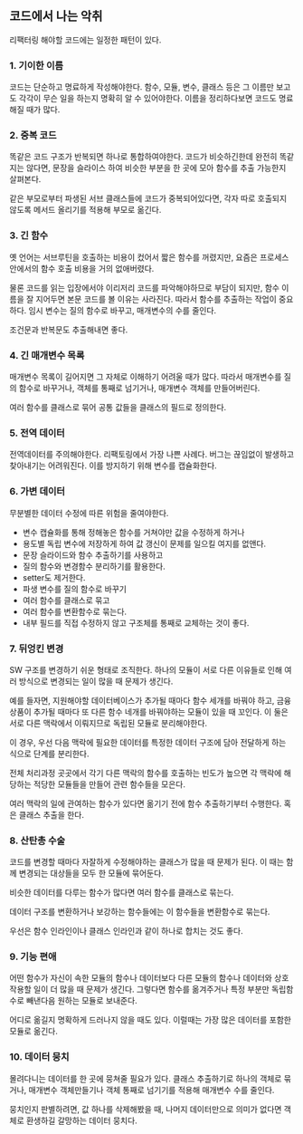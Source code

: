 ## 코드에서 나는 악취
리팩터링 해야할 코드에는 일정한 패턴이 있다. 
### 1. 기이한 이름
코드는 단순하고 명료하게 작성해야한다. 함수, 모듈, 변수, 클래스 등은 그 이름만 보고도 각각이 무슨 일을 하는지 명확히 알 수 있어야한다. 
이름을 정리하다보면 코드도 명료해질 때가 많다.

### 2. 중복 코드
똑같은 코드 구조가 반복되면 하나로 통합하여야한다. 코드가 비슷하긴한데 완전히 똑같지는 않다면, 문장을 슬라이스 하여 비슷한 부분을 한 곳에 모아 함수를 추출 가능한지 살펴본다. 

같은 부모로부터 파생된 서브 클래스들에 코드가 중복되어있다면, 각자 따로 호출되지 않도록 메서드 올리기를 적용해 부모로 옮긴다. 

### 3. 긴 함수
옛 언어는 서브루틴을 호출하는 비용이 컸어서 짧은 함수를 꺼렸지만, 요즘은 프로세스 안에서의 함수 호출 비용을 거의 없애버렸다. 

물론 코드를 읽는 입장에서야 이리저리 코드를 파악해야하므로 부담이 되지만, 함수 이름을 잘 지어두면 본문 코드를 볼 이유는 사라진다. 
따라서 함수를 추출하는 작업이 중요하다. 임시 변수는 질의 함수로 바꾸고, 매개변수의 수를 줄인다. 

조건문과 반복문도 추출해내면 좋다. 

### 4. 긴 매개변수 목록
매개변수 목록이 길어지면 그 자체로 이해하기 어려울 때가 많다. 
따라서 매개변수를 질의 함수로 바꾸거나, 객체를 통째로 넘기거나, 매개변수 객체를 만들어버린다. 

여러 함수를 클래스로 묶어 공통 값들을 클래스의 필드로 정의한다. 

### 5. 전역 데이터
전역데이터를 주의해야한다. 리팩토링에서 가장 나쁜 사례다. 버그는 끊임없이 발생하고 찾아내기는 어려워진다. 
이를 방지하기 위해 변수를 캡슐화한다. 

### 6. 가변 데이터
무분별한 데이터 수정에 따른 위험을 줄여야한다.
- 변수 캡슐화를 통해 정해놓은 함수를 거쳐야만 값을 수정하게 하거나
- 용도별 독립 변수에 저장하게 하여 값 갱신이 문제를 일으킬 여지를 없앤다. 
- 문장 슬라이드와 함수 추출하기를 사용하고
- 질의 함수와 변경함수 분리하기를 활용한다. 
- setter도 제거한다. 
- 파생 변수를 질의 함수로 바꾸기
- 여러 함수를 클래스로 묶고
- 여러 함수를 변환함수로 묶는다. 
- 내부 필드를 직접 수정하지 않고 구조체를 통째로 교체하는 것이 좋다. 

### 7. 뒤엉킨 변경
SW 구조를 변경하기 쉬운 형태로 조직한다. 
하나의 모듈이 서로 다른 이유들로 인해 여러 방식으로 변경되는 일이 많을 때 문제가 생긴다. 

예를 들자면, 지원해야할 데이터베이스가 추가될 때마다 함수 세개를 바꿔야 하고, 금융 상품이 추가될 때마다 또 다른 함수 네개를 바꿔야하는 모듈이 있을 때 꼬인다. 이 둘은 서로 다른 맥락에서 이뤄지므로 독립된 모듈로 분리해야한다. 

이 경우, 우선 다음 맥락에 필요한 데이터를 특정한 데이터 구조에 담아 전달하게 하는 식으로 단계를 분리한다. 

전체 처리과정 곳곳에서 각기 다른 맥락의 함수를 호출하는 빈도가 높으면 각 맥락에 해당하는 적당한 모듈들을 만들어 관련 함수들을 모은다. 

여러 맥락의 일에 관여하는 함수가 있다면 옮기기 전에 함수 추출하기부터 수행한다. 혹은 클래스 추출을 한다. 

### 8. 산탄총 수술
코드를 변경할 때마다 자잘하게 수정해야하는 클래스가 많을 때 문제가 된다. 이 때는 함께 변경되는 대상들을 모두 한 모듈에 묶어둔다. 

비슷한 데이터를 다루는 함수가 많다면 여러 함수를 클래스로 묶는다. 

데이터 구조를 변환하거나 보강하는 함수들에는 이 함수들을 변환함수로 묶는다. 

우선은 함수 인라인이나 클래스 인라인과 같이 하나로 합치는 것도 좋다. 

### 9. 기능 편애
어떤 함수가 자신이 속한 모듈의 함수나 데이터보다 다른 모듈의 함수나 데이터와 상호작용할 일이 더 많을 때 문제가 생긴다. 
그렇다면 함수를 옮겨주거나 특정 부분만 독립함수로 빼낸다음 원하는 모듈로 보내준다. 

어디로 옮길지 명확하게 드러나지 않을 때도 있다.
이럴때는 가장 많은 데이터를 포함한 모듈로 옮긴다. 

### 10. 데이터 뭉치
몰려다니는 데이터를 한 곳에 뭉쳐줄 필요가 있다. 클래스 추출하기로 하나의 객체로 묶거나, 매개변수 객체만들기나 객체 통째로 넘기기를 적용해 매개변수 수를 줄인다. 

뭉치인지 판별하려면, 값 하나를 삭제해봤을 때, 나머지 데이터만으로 의미가 없다면 객체로 환생하길 갈망하는 데이터 뭉치다. 

